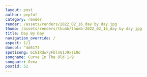 ```yaml
---
layout: post
author: pepfof
category: render
render: /assets/renders/2022_02_16_day by day.jpg
thumb: /assets/renders/thumb/thumb-2022_02_16_day by day.jpg
title: Day By Day
navigation_override: /
aspect: 1/1
domcol: ^4d6173
spotisong: 6IG1RdwFyFblnG1J9xzL0o
songname: Curve In The Old 1-9
songautr: Ozma
postid: 52
---
```


<!--USER BEGIN 1-->

<!--USER END 1-->

<!--more-->
<!--USER BEGIN 2-->

<!--USER END 2-->

